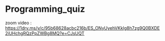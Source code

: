 # Programming_quiz
zoom video : https://1drv.ms/v/c/95b68628acbc216b/ES_ONyUyehVKklg8h7zg9Q0BXDE2iUHchgRQzPpZWBg8MQ?e=CJsUQT
